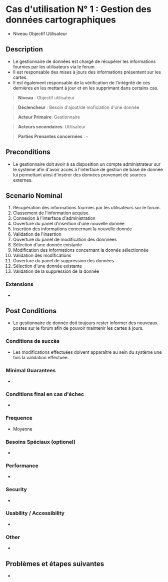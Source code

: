 # Cas d'utilisation N° 1 :  Gestion des données cartographiques

- Niveau Objectif Utilisateur

##	Description

- Le gestionnaire de données est chargé de récupérer les informations fournies par les utilisateurs via le forum.
- Il est responsable des mises à jours des informations présentent sur les cartes.
- Il est également responsable de la vérification de l'intégrité de ces dernières en les mettant à jour et en les supprimant dans certains cas.

> **Niveau** : Objectif utilisateur

> **Déclencheur** : Besoin d'ajout/de moficiation d'une donnée 

> **Acteur Primaire**: Gestionnaire   

> **Acteurs secondaires**: Utilisateur

> **Parties Prenantes concernées** : -
  
## Preconditions

- Le gestionnaire doit avoir à sa disposition un compte administrateur sur le systeme afin d'avoir accès à l'interface de gestion de base de donnée lui permettant ainsi d'insérer des données provenant de sources externes.

## Scenario Nominal

1.  Récupération des informations fournies par les utilisateurs sur le forum.
2.  Classement de l'information acquise.
3.	Connexion à l'interface d'administration
4.	Ouverture du panel d'insertion d'une nouvelle donnée
5.	Insertion des informations concernant la nouvelle donnée
6.	Validation de l'insertion
7.  Ouverture du panel de modification des donnnées
8.  Sélection d'une donnée existante
9.  Modification des informations concernant la donnée sélectionnée
10.  Validation des modifications
11.  Ouverture du panel de suppression des données
12. Sélection d'une donnée existante
13. Validation de la suppression de la donnée

###	Extensions

- 

## Post Conditions

- Le gestionnaire de donnée doit toujours rester informer des nouveaux postes sur le forum afin de pouvoir maintenir les cartes à jours.

### Conditions de succès 

- Les modifications effectuées doivent apparaître au sein du système une fois la validation effectuée.

### Minimal Guarantees

-

### Conditions final en cas d'échec

-

### Frequence

- Moyenne

### Besoins Spéciaux (optionel)  

- 

### Performance  

- 

###	Security  

-

###	Usability / Accessibility  

-

###	Other  

-

##	Problèmes et étapes suivantes  

-
